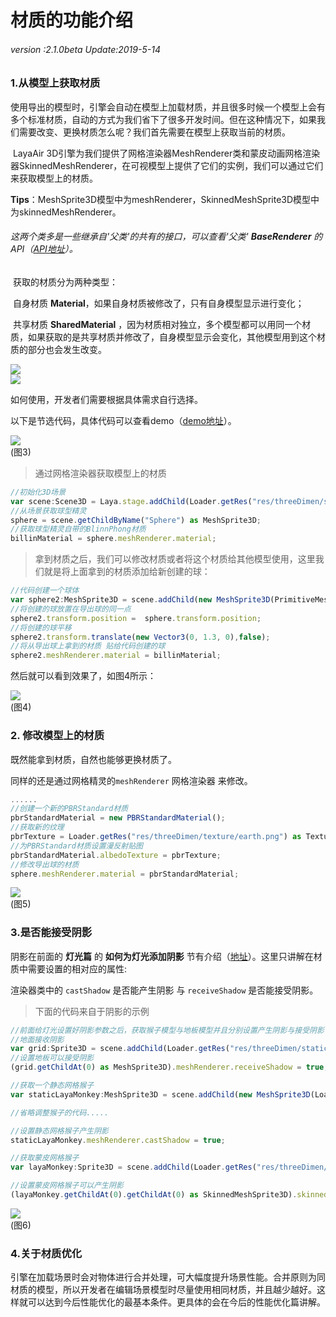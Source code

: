 # 材质的功能介绍

###### *version :2.1.0beta   Update:2019-5-14*

### 1.从模型上获取材质

​	使用导出的模型时，引擎会自动在模型上加载材质，并且很多时候一个模型上会有多个标准材质，自动的方式为我们省下了很多开发时间。但在这种情况下，如果我们需要改变、更换材质怎么呢？我们首先需要在模型上获取当前的材质。

​	LayaAir 3D引擎为我们提供了网格渲染器MeshRenderer类和蒙皮动画网格渲染器SkinnedMeshRenderer，在可视模型上提供了它们的实例，我们可以通过它们来获取模型上的材质。

​	**Tips**：MeshSprite3D模型中为meshRenderer，SkinnedMeshSprite3D模型中为skinnedMeshRenderer。

###### 这两个类多是一些继承自'父类'的共有的接口，可以查看'父类' **BaseRenderer** 的API（[API地址](https://layaair.ldc.layabox.com/api2/Chinese/index.html?category=3D&class=laya.d3.core.render.BaseRender)）。

​	获取的材质分为两种类型：

​	自身材质 **Material**，如果自身材质被修改了，只有自身模型显示进行变化；

​	共享材质 **SharedMaterial** ，因为材质相对独立，多个模型都可以用同一个材质，如果获取的是共享材质并修改了，自身模型显示会变化，其他模型用到这个材质的部分也会发生改变。

![](img/1.png)<br>![](img/2.png)<br>

如何使用，开发者们需要根据具体需求自行选择。

以下是节选代码，具体代码可以查看demo（[demo地址](https://layaair.ldc.layabox.com/demo2/?language=ch&category=3d&group=Material&name=MaterialDemo)）。

![](img/3.png)<br>(图3)

> 通过网格渲染器获取模型上的材质

```typescript
//初始化3D场景
var scene:Scene3D = Laya.stage.addChild(Loader.getRes("res/threeDimen/scene/ChangeMaterialDemo/Conventional/scene.ls")) as Scene3D;
//从场景获取球型精灵
sphere = scene.getChildByName("Sphere") as MeshSprite3D;
//获取球型精灵自带的BlinnPhong材质
billinMaterial = sphere.meshRenderer.material;
```

> 拿到材质之后，我们可以修改材质或者将这个材质给其他模型使用，这里我们就是将上面拿到的材质添加给新创建的球：
>

```typescript
//代码创建一个球体
var sphere2:MeshSprite3D = scene.addChild(new MeshSprite3D(PrimitiveMesh.createSphere(0.5))) as MeshSprite3D;
//将创建的球放置在导出球的同一点
sphere2.transform.position =  sphere.transform.position;
//将创建的球平移
sphere2.transform.translate(new Vector3(0, 1.3, 0),false);
//将从导出球上拿到的材质 贴给代码创建的球
sphere2.meshRenderer.material = billinMaterial;
```

然后就可以看到效果了，如图4所示：

![](img/4.png)<br>(图4)

### 	2. 修改模型上的材质

既然能拿到材质，自然也能够更换材质了。

同样的还是通过网格精灵的`meshRenderer`  网格渲染器 来修改。

```typescript
......
//创建一个新的PBRStandard材质
pbrStandardMaterial = new PBRStandardMaterial();
//获取新的纹理
pbrTexture = Loader.getRes("res/threeDimen/texture/earth.png") as Texture2D;
//为PBRStandard材质设置漫反射贴图
pbrStandardMaterial.albedoTexture = pbrTexture;
//修改导出球的材质
sphere.meshRenderer.material = pbrStandardMaterial;
```

![](img/5.png)<br>(图5)

### 3.是否能接受阴影

阴影在前面的 **灯光篇** 的 **如何为灯光添加阴影** 节有介绍（[地址](https://ldc2.layabox.com/doc/?nav=zh-as-4-6-4)）。这里只讲解在材质中需要设置的相对应的属性:

渲染器类中的 `castShadow` 是否能产生阴影 与 `receiveShadow` 是否能接受阴影。

> 下面的代码来自于阴影的示例

```typescript
//前面给灯光设置好阴影参数之后，获取猴子模型与地板模型并且分别设置产生阴影与接受阴影
//地面接收阴影
var grid:Sprite3D = scene.addChild(Loader.getRes("res/threeDimen/staticModel/grid/plane.lh")) as Sprite3D;
//设置地板可以接受阴影
(grid.getChildAt(0) as MeshSprite3D).meshRenderer.receiveShadow = true;

//获取一个静态网格猴子
var staticLayaMonkey:MeshSprite3D = scene.addChild(new MeshSprite3D(Loader.getRes("res/threeDimen/skinModel/LayaMonkey/Assets/LayaMonkey/LayaMonkey-LayaMonkey.lm"))) as MeshSprite3D;

//省略调整猴子的代码.....

//设置静态网格猴子产生阴影
staticLayaMonkey.meshRenderer.castShadow = true;

//获取蒙皮网格猴子
var layaMonkey:Sprite3D = scene.addChild(Loader.getRes("res/threeDimen/skinModel/LayaMonkey/LayaMonkey.lh")) as Sprite3D;

//设置蒙皮网格猴子可以产生阴影
(layaMonkey.getChildAt(0).getChildAt(0) as SkinnedMeshSprite3D).skinnedMeshRenderer.castShadow = true;
```

![](img/6.png)<br>(图6)

### 4.关于材质优化

​		引擎在加载场景时会对物体进行合并处理，可大幅度提升场景性能。合并原则为同材质的模型，所以开发者在编辑场景模型时尽量使用相同材质，并且越少越好。这样就可以达到今后性能优化的最基本条件。更具体的会在今后的性能优化篇讲解。	